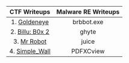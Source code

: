 |         CTF Writeups          | Malware RE Writeups |
| :---------------------------: | :-----------------: |
|   1. [Goldeneye](goldeneye)   |     brbbot.exe      |
| 2. [Billu: B0x 2](billub0x2)  |        ghyte        |
|    3. [Mr Robot](MrRobot)     |        juice        |
| 4. [Simple_Wall](simple_wall) |      PDFXCview      |
